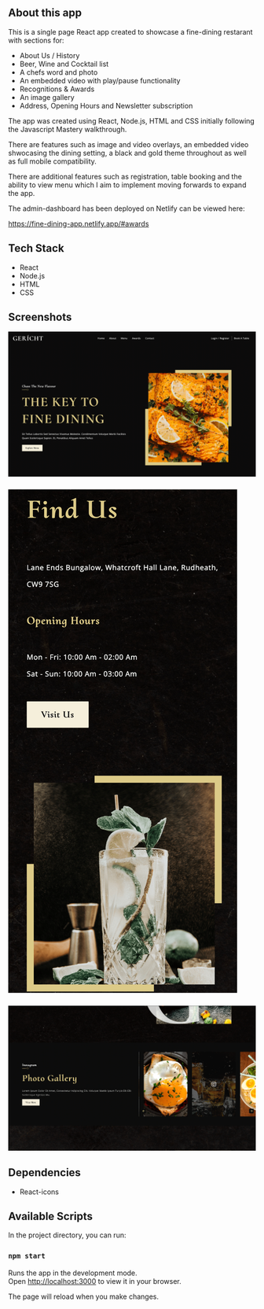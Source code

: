 ## About this app

This is a single page React app created to showcase a fine-dining restarant with sections for:

- About Us / History
- Beer, Wine and Cocktail list
- A chefs word and photo
- An embedded video with play/pause functionality
- Recognitions & Awards
- An image gallery
- Address, Opening Hours and Newsletter subscription

The app was created using React, Node.js, HTML and CSS initially following the Javascript Mastery walkthrough.

There are features such as image and video overlays, an embedded video shwocasing the dining setting, a black and gold theme throughout as well as full mobile compatibility.

There are additional features such as registration, table booking and the ability to view menu which I aim to implement moving forwards to expand the app.

The admin-dashboard has been deployed on Netlify can be viewed here:

https://fine-dining-app.netlify.app/#awards

## Tech Stack

- React
- Node.js
- HTML
- CSS

## Screenshots

!["Screenshot of Homepage"](https://github.com/will-frankland/restaurant-app/blob/main/docs/restaurant-home.png?raw=true)
###
!["Screenshot of Mobile View on iPhone 12 Pro"](https://github.com/will-frankland/restaurant-app/blob/main/docs/restaurant-mobile.png?raw=true)
###
!["Screenshot of Restaurant Gallery"](https://github.com/will-frankland/restaurant-app/blob/main/docs/restaurant-photos.png?raw=true)

## Dependencies

- React-icons

## Available Scripts

In the project directory, you can run:

### `npm start`

Runs the app in the development mode.\
Open [http://localhost:3000](http://localhost:3000) to view it in your browser.

The page will reload when you make changes.